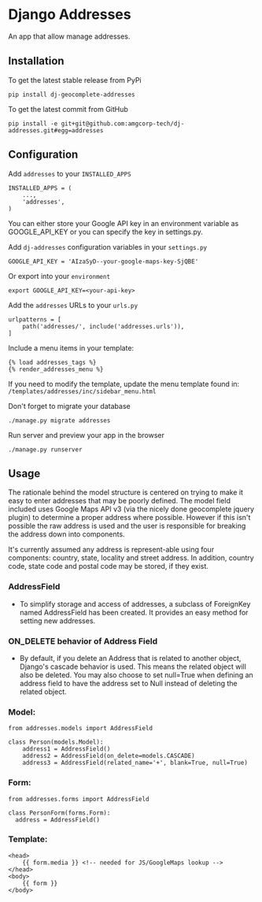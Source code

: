 Django Addresses
================

An app that allow manage addresses.

Installation
------------

To get the latest stable release from PyPi

    pip install dj-geocomplete-addresses

To get the latest commit from GitHub

    pip install -e git+git@github.com:amgcorp-tech/dj-addresses.git#egg=addresses

Configuration
-------------

Add ``addresses`` to your ``INSTALLED_APPS``

    INSTALLED_APPS = (
        ...,
        'addresses',
    )

You can either store your Google API key in an environment variable as GOOGLE_API_KEY or you can specify the key in settings.py.

Add ``dj-addresses`` configuration variables in your ``settings.py``

    GOOGLE_API_KEY = 'AIzaSyD--your-google-maps-key-SjQBE'

Or export into your ``environment``

    export GOOGLE_API_KEY=<your-api-key>

Add the ``addresses`` URLs to your ``urls.py``

    urlpatterns = [
        path('addresses/', include('addresses.urls')),
    ]

Include a menu items in your template:

    {% load addresses_tags %}
    {% render_addresses_menu %}

If you need to modify the template, update the menu template found in: ``/templates/addresses/inc/sidebar_menu.html``

Don't forget to migrate your database

    ./manage.py migrate addresses


Run server and preview your app in the browser

    ./manage.py runserver


Usage
-----

The rationale behind the model structure is centered on trying to make it easy to enter addresses that may be poorly defined.
The model field included uses Google Maps API v3 (via the nicely done geocomplete jquery plugin) to determine a proper address where possible.
However if this isn't possible the raw address is used and the user is responsible for breaking the address down into components.

It's currently assumed any address is represent-able using four components: country, state, locality and street address.
In addition, country code, state code and postal code may be stored, if they exist.


### AddressField

  - To simplify storage and access of addresses, a subclass of ForeignKey named AddressField has been created.
  It provides an easy method for setting new addresses.

### ON_DELETE behavior of Address Field

  - By default, if you delete an Address that is related to another object, Django's cascade behavior is used.
  This means the related object will also be deleted.
  You may also choose to set null=True when defining an address field to have the address set to Null instead of deleting the related object.

### Model:
````
from addresses.models import AddressField

class Person(models.Model):
    address1 = AddressField()
    address2 = AddressField(on_delete=models.CASCADE)
    address3 = AddressField(related_name='+', blank=True, null=True)
````

### Form:
````
from addresses.forms import AddressField

class PersonForm(forms.Form):
  address = AddressField()
````

### Template:
````
<head>
    {{ form.media }} <!-- needed for JS/GoogleMaps lookup -->
</head>
<body>
    {{ form }}
</body>
````